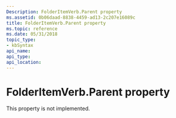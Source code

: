 ```yaml
---
Description: FolderItemVerb.Parent property
ms.assetid: 0b06daad-8838-4459-ad13-2c207e16089c
title: FolderItemVerb.Parent property
ms.topic: reference
ms.date: 05/31/2018
topic_type: 
- kbSyntax
api_name: 
api_type: 
api_location: 
---
```


# FolderItemVerb.Parent property

This property is not implemented.

 

 



